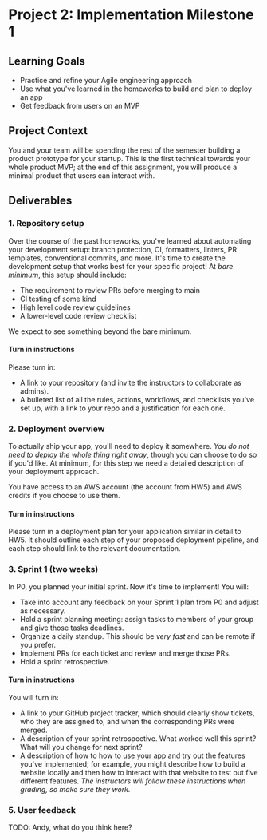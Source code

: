 # Project 2: Implementation Milestone 1

## Learning Goals

- Practice and refine your Agile engineering approach
- Use what you've learned in the homeworks to build and plan to deploy an app
- Get feedback from users on an MVP

## Project Context

You and your team will be spending the rest of the semester building
a product prototype for your startup. This is the first technical
towards your whole product MVP; at the end of this assignment, you
will produce a minimal product that users can interact with.

## Deliverables

### 1. Repository setup

Over the course of the past homeworks, you've learned about automating
your development setup: branch protection, CI, formatters, linters,
PR templates, conventional commits, and more. It's time to create
the development setup that works best for your specific project!
At *bare minimum*, this setup should include:

- The requirement to review PRs before merging to main
- CI testing of some kind
- High level code review guidelines
- A lower-level code review checklist 

We expect to see something beyond the bare minimum. 

#### Turn in instructions

Please turn in:

- A link to your repository (and invite the instructors to
collaborate as admins).
- A bulleted list of all the rules, actions, workflows, and checklists
you've set up, with a link to your repo and a justification for each
one.

### 2. Deployment overview

To actually ship your app, you'll need to deploy it somewhere.
*You do not need to deploy the whole thing right away*, though you
can choose to do so if you'd like. At minimum, for this step
we need a detailed description of your deployment approach.

You have access to an AWS account (the account from HW5) and
AWS credits if you choose to use them. 

#### Turn in instructions

Please turn in a deployment plan for your application similar in
detail to HW5. It should outline each step of your proposed
deployment pipeline, and each step should link to the relevant
documentation.

### 3. Sprint 1 (two weeks)

In P0, you planned your initial sprint. Now it's time to
implement! You will:

- Take into account any feedback on your Sprint 1 plan from P0 and
adjust as necessary.
- Hold a sprint planning meeting: assign tasks to members of your
group and give those tasks deadlines.
- Organize a daily standup. This should be *very fast* and can be
remote if you prefer.
- Implement PRs for each ticket and review and merge those PRs.
- Hold a sprint retrospective.

#### Turn in instructions

You will turn in:
- A link to your GitHub project tracker, which should clearly show
tickets, who they are assigned to, and when the corresponding PRs
were merged.
- A description of your sprint retrospective. What worked well
this sprint? What will you change for next sprint?
- A description of how to how to use your app and try out the
features you've implemented; for example, you might describe
how to build a website locally and then how to interact with
that website to test out five different features. *The instructors
will follow these instructions when grading, so make sure they work.* 

### 5. User feedback

TODO: Andy, what do you think here?


